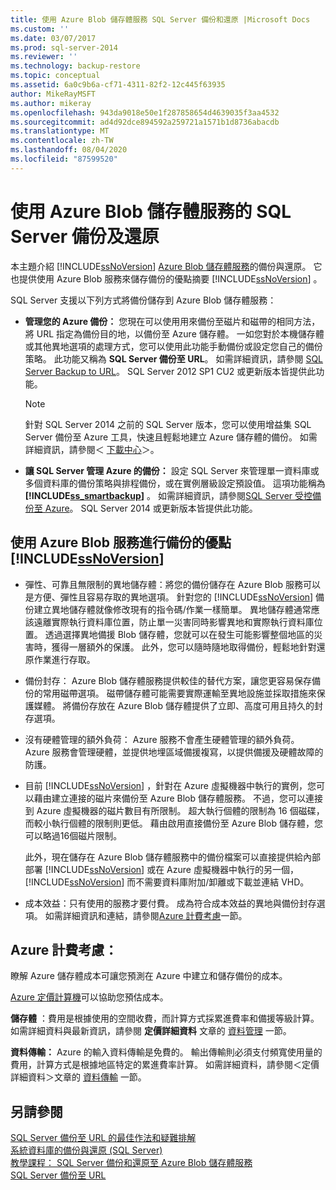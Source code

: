 ```yaml
---
title: 使用 Azure Blob 儲存體服務 SQL Server 備份和還原 |Microsoft Docs
ms.custom: ''
ms.date: 03/07/2017
ms.prod: sql-server-2014
ms.reviewer: ''
ms.technology: backup-restore
ms.topic: conceptual
ms.assetid: 6a0c9b6a-cf71-4311-82f2-12c445f63935
author: MikeRayMSFT
ms.author: mikeray
ms.openlocfilehash: 943da9018e50e1f287858654d4639035f3aa4532
ms.sourcegitcommit: ad4d92dce894592a259721a1571b1d8736abacdb
ms.translationtype: MT
ms.contentlocale: zh-TW
ms.lasthandoff: 08/04/2020
ms.locfileid: "87599520"
---
```

# <a name="sql-server-backup-and-restore-with-azure-blob-storage-service"></a>使用 Azure Blob 儲存體服務的 SQL Server 備份及還原
  本主題介紹 [!INCLUDE[ssNoVersion](../../includes/ssnoversion-md.md)] [Azure Blob 儲存體服務](https://www.windowsazure.com/develop/net/how-to-guides/blob-storage/)的備份與還原。 它也提供使用 Azure Blob 服務來儲存備份的優點摘要 [!INCLUDE[ssNoVersion](../../includes/ssnoversion-md.md)] 。  
  
 SQL Server 支援以下列方式將備份儲存到 Azure Blob 儲存體服務：  
  
-   **管理您的 Azure 備份：** 您現在可以使用用來備份至磁片和磁帶的相同方法，將 URL 指定為備份目的地，以備份至 Azure 儲存體。  一如您對於本機儲存體或其他異地選項的處理方式，您可以使用此功能手動備份或設定您自己的備份策略。 此功能又稱為 **SQL Server 備份至 URL**。 如需詳細資訊，請參閱 [SQL Server Backup to URL](sql-server-backup-to-url.md)。 SQL Server 2012 SP1 CU2 或更新版本皆提供此功能。  
  
    > [!NOTE]  
    >  針對 SQL Server 2014 之前的 SQL Server 版本，您可以使用增益集 SQL Server 備份至 Azure 工具，快速且輕鬆地建立 Azure 儲存體的備份。 如需詳細資訊，請參閱＜ [下載中心](https://go.microsoft.com/fwlink/?LinkID=324399)＞。  
  
-   **讓 SQL Server 管理 Azure 的備份：** 設定 SQL Server 來管理單一資料庫或多個資料庫的備份策略與排程備份，或在實例層級設定預設值。 這項功能稱為 **[!INCLUDE[ss_smartbackup](../../includes/ss-smartbackup-md.md)]** 。 如需詳細資訊，請參閱[SQL Server 受控備份至 Azure](sql-server-managed-backup-to-microsoft-azure.md)。 SQL Server 2014 或更新版本皆提供此功能。  
  
## <a name="benefits-of-using-the-azure-blob-service-for-ssnoversion-backups"></a>使用 Azure Blob 服務進行備份的優點 [!INCLUDE[ssNoVersion](../../includes/ssnoversion-md.md)]  
  
-   彈性、可靠且無限制的異地儲存體：將您的備份儲存在 Azure Blob 服務可以是方便、彈性且容易存取的異地選項。 針對您的 [!INCLUDE[ssNoVersion](../../includes/ssnoversion-md.md)] 備份建立異地儲存體就像修改現有的指令碼/作業一樣簡單。 異地儲存體通常應該遠離實際執行資料庫位置，防止單一災害同時影響異地和實際執行資料庫位置。 透過選擇異地備援 Blob 儲存體，您就可以在發生可能影響整個地區的災害時，獲得一層額外的保護。 此外，您可以隨時隨地取得備份，輕鬆地針對還原作業進行存取。  
  
-   備份封存： Azure Blob 儲存體服務提供較佳的替代方案，讓您更容易保存備份的常用磁帶選項。 磁帶儲存體可能需要實際運輸至異地設施並採取措施來保護媒體。 將備份存放在 Azure Blob 儲存體提供了立即、高度可用且持久的封存選項。  
  
-   沒有硬體管理的額外負荷： Azure 服務不會產生硬體管理的額外負荷。 Azure 服務會管理硬體，並提供地埋區域備援複寫，以提供備援及硬體故障的防護。  
  
-   目前 [!INCLUDE[ssNoVersion](../../includes/ssnoversion-md.md)] ，針對在 Azure 虛擬機器中執行的實例，您可以藉由建立連接的磁片來備份至 Azure Blob 儲存體服務。 不過，您可以連接到 Azure 虛擬機器的磁片數目有所限制。 超大執行個體的限制為 16 個磁碟，而較小執行個體的限制則更低。 藉由啟用直接備份至 Azure Blob 儲存體，您可以略過16個磁片限制。  
  
     此外，現在儲存在 Azure Blob 儲存體服務中的備份檔案可以直接提供給內部部署 [!INCLUDE[ssNoVersion](../../includes/ssnoversion-md.md)] 或在 Azure 虛擬機器中執行的另一個， [!INCLUDE[ssNoVersion](../../includes/ssnoversion-md.md)] 而不需要資料庫附加/卸離或下載並連結 VHD。  
  
-   成本效益：只有使用的服務才要付費。 成為符合成本效益的異地與備份封存選項。 如需詳細資訊和連結，請參閱[Azure 計費考慮](#Billing)一節。  
  
##  <a name="azure-billing-considerations"></a><a name="Billing"></a>Azure 計費考慮：  
 瞭解 Azure 儲存體成本可讓您預測在 Azure 中建立和儲存備份的成本。  
  
 [Azure 定價計算機](https://go.microsoft.com/fwlink/?LinkId=277060)可以協助您預估成本。  
  
 **儲存體** ：費用是根據使用的空間收費，而計算方式採累進費率和備援等級計算。 如需詳細資料與最新資訊，請參閱 **定價詳細資料** 文章的 [資料管理](https://go.microsoft.com/fwlink/?LinkId=277059) 一節。  
  
 **資料傳輸：** Azure 的輸入資料傳輸是免費的。 輸出傳輸則必須支付頻寬使用量的費用，計算方式是根據地區特定的累進費率計算。 如需詳細資料，請參閱＜定價詳細資料＞文章的 [資料傳輸](https://go.microsoft.com/fwlink/?LinkId=277061) 一節。  
  
## <a name="see-also"></a>另請參閱  
 [SQL Server 備份至 URL 的最佳作法和疑難排解](sql-server-backup-to-url-best-practices-and-troubleshooting.md)   
 [系統資料庫的備份與還原 &#40;SQL Server&#41;](back-up-and-restore-of-system-databases-sql-server.md)   
 [教學課程： SQL Server 備份和還原至 Azure Blob 儲存體服務](../tutorial-sql-server-backup-and-restore-to-azure-blob-storage-service.md)   
 [SQL Server 備份至 URL](sql-server-backup-to-url.md)  
  
